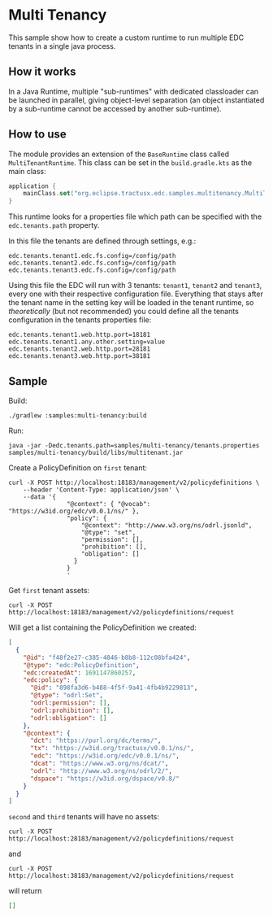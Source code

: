 # Multi Tenancy

This sample show how to create a custom runtime to run multiple EDC tenants in a single java process.

## How it works
In a Java Runtime, multiple "sub-runtimes" with dedicated classloader can be launched in parallel, giving object-level
separation (an object instantiated by a sub-runtime cannot be accessed by another sub-runtime).

## How to use
The module provides an extension of the `BaseRuntime` class called `MultiTenantRuntime`.
This class can be set in the `build.gradle.kts` as the main class:
```kotlin
application {
    mainClass.set("org.eclipse.tractusx.edc.samples.multitenancy.MultiTenantRuntime")
}
```

This runtime looks for a properties file which path can be specified with the `edc.tenants.path` property.

In this file the tenants are defined through settings, e.g.:
```properties
edc.tenants.tenant1.edc.fs.config=/config/path
edc.tenants.tenant2.edc.fs.config=/config/path
edc.tenants.tenant3.edc.fs.config=/config/path
```

Using this file the EDC will run with 3 tenants: `tenant1`, `tenant2` and `tenant3`, every one with their respective
configuration file.
Everything that stays after the tenant name in the setting key will be loaded in the tenant runtime, so *theoretically*
(but not recommended) you could define all the tenants configuration in the tenants properties file:
```properties
edc.tenants.tenant1.web.http.port=18181
edc.tenants.tenant1.any.other.setting=value
edc.tenants.tenant2.web.http.port=28181
edc.tenants.tenant3.web.http.port=38181
```

## Sample

Build:
```shell
./gradlew :samples:multi-tenancy:build
```

Run:
```shell
java -jar -Dedc.tenants.path=samples/multi-tenancy/tenants.properties samples/multi-tenancy/build/libs/multitenant.jar
```

Create a PolicyDefinition on `first` tenant:
```shell
curl -X POST http://localhost:18183/management/v2/policydefinitions \
    --header 'Content-Type: application/json' \
    --data '{
                "@context": { "@vocab": "https://w3id.org/edc/v0.0.1/ns/" },
                "policy": {
                    "@context": "http://www.w3.org/ns/odrl.jsonld",
                    "@type": "set",
                    "permission": [],
                    "prohibition": [],
                    "obligation": []
                  }
                }
                '
```

Get `first` tenant assets:
```shell
curl -X POST http://localhost:18183/management/v2/policydefinitions/request
```
Will get a list containing the PolicyDefinition we created:
```json
[
  {
    "@id": "f48f2e27-c385-4846-b8b8-112c08bfa424",
    "@type": "edc:PolicyDefinition",
    "edc:createdAt": 1691147860257,
    "edc:policy": {
      "@id": "898fa3d6-b488-4f5f-9a41-4fb4b9229813",
      "@type": "odrl:Set",
      "odrl:permission": [],
      "odrl:prohibition": [],
      "odrl:obligation": []
    },
    "@context": {
      "dct": "https://purl.org/dc/terms/",
      "tx": "https://w3id.org/tractusx/v0.0.1/ns/",
      "edc": "https://w3id.org/edc/v0.0.1/ns/",
      "dcat": "https://www.w3.org/ns/dcat/",
      "odrl": "http://www.w3.org/ns/odrl/2/",
      "dspace": "https://w3id.org/dspace/v0.8/"
    }
  }
]
```

`second` and `third` tenants will have no assets:
```shell
curl -X POST http://localhost:28183/management/v2/policydefinitions/request
```
and
```shell
curl -X POST http://localhost:38183/management/v2/policydefinitions/request
```

will return
```json
[]
```

